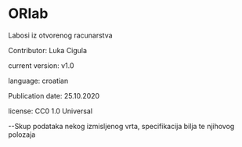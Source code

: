 # ORlab
Labosi iz otvorenog racunarstva


Contributor: Luka Cigula

current version: v1.0

language: croatian

Publication date: 25.10.2020

license: 
CC0 1.0 Universal

--Skup podataka nekog izmisljenog vrta, specifikacija bilja te njihovog polozaja
